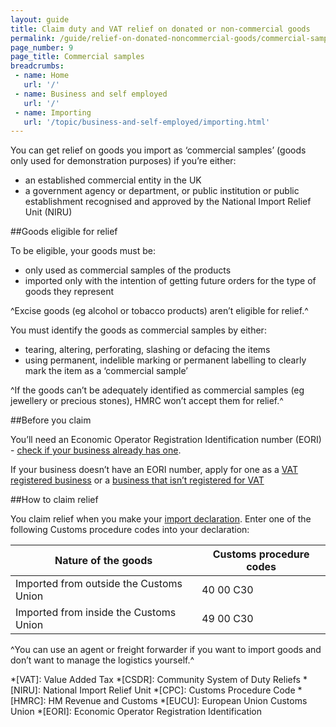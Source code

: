 ```yaml
---
layout: guide
title: Claim duty and VAT relief on donated or non-commercial goods
permalink: /guide/relief-on-donated-noncommercial-goods/commercial-samples.html
page_number: 9
page_title: Commercial samples
breadcrumbs:
 - name: Home
   url: '/'
 - name: Business and self employed
   url: '/'
 - name: Importing
   url: '/topic/business-and-self-employed/importing.html'   
---
```


You can get relief on goods you import as ‘commercial samples’ (goods only used for demonstration purposes) if you’re either: 

- an established commercial entity in the UK
- a government agency or department, or public institution or public establishment recognised and approved by the National Import Relief Unit (NIRU)

##Goods eligible for relief

To be eligible, your goods must be:

- only used as commercial samples of the products
- imported only with the intention of getting future orders for the type of goods they represent

^Excise goods (eg alcohol or tobacco products) aren’t eligible for relief.^

You must identify the goods as commercial samples by either:

- tearing, altering, perforating, slashing or defacing the items
- using permanent, indelible marking or permanent labelling to clearly mark the item as a ‘commercial sample’

^If the goods can’t be adequately identified as commercial samples (eg jewellery or precious stones), HMRC won’t accept them for relief.^


##Before you claim 

You’ll need an Economic Operator Registration Identification number (EORI) - [check if your business already has one](http://ec.europa.eu/taxation_customs/dds2/eos/eori_validation.jsp?Lang=en). 

If your business doesn’t have an EORI number, apply for one as a [VAT registered business](https://online.hmrc.gov.uk/shortforms/form/EORIVAT) or a [business that isn’t registered for VAT](https://online.hmrc.gov.uk/shortforms/form/EORINonVATExport)

##How to claim relief

You claim relief when you make your [import declaration](/guide/import-goods-outside-eu/overview.html). Enter one of the following Customs procedure codes into your declaration: 

Nature of the goods | Customs procedure codes
-|-
Imported from outside the Customs Union | 40 00 C30
Imported from inside the Customs Union | 49 00 C30


^You can use an agent or freight forwarder if you want to import goods and don’t want to manage the logistics yourself.^

*[VAT]: Value Added Tax
*[CSDR]: Community System of Duty Reliefs
*[NIRU]: National Import Relief Unit
*[CPC]: Customs Procedure Code
*[HMRC]: HM Revenue and Customs
*[EUCU]: European Union Customs Union
*[EORI]: Economic Operator Registration Identification
